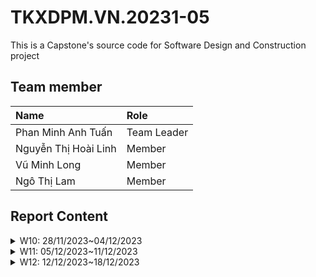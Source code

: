 # TKXDPM.VN.20231-05

This is a Capstone's source code for Software Design and Construction project

## Team member

| Name                 | Role        |
| :------------------- | :---------- |
| Phan Minh Anh Tuấn   | Team Leader |
| Nguyễn Thị Hoài Linh | Member      |
| Vũ Minh Long         | Member      |
| Ngô Thị Lam          | Member      |

## Report Content

<details>
  <summary>W10: 28/11/2023~04/12/2023 </summary>
<br>
<details>
<summary>Phan Minh Anh Tuấn</summary>
<br>

- Assigned tasks:

  - Refactor the code base of AIMS project

- Implementation details:
  - Pull Request(s): [https://github.com/pmatuan/TKXDPM.VP.20231-05/pull/1](https://github.com/pmatuan/TKXDPM.VP.20231-05/pull/1)
    [https://github.com/pmatuan/TKXDPM.VP.20231-05/pull/2](https://github.com/pmatuan/TKXDPM.VP.20231-05/pull/2)
    [https://github.com/pmatuan/TKXDPM.VP.20231-05/pull/3](https://github.com/pmatuan/TKXDPM.VP.20231-05/pull/3)
  - Specific implementation details:
    - Refactor code of cart, place-order and payment

</details>

<details>
<summary>Nguyễn Thị Hoài Linh</summary>
<br>

- Assigned tasks:

  - Conducting an analysis of coupling levels between classes related to payment functionality.

- Implementation details:
  - Pull Request(s): [Link to pull request](https://github.com/pmatuan/TKXDPM.VP.20231-05/pull/5)
  - Specific implementation details:
    - Conducted an analysis of the coupling between classes related to payment functionality, then introduced comments in the code indicating the type of coupling

</details>

<details>
<summary>Vũ Minh Long</summary>
<br>

- Assigned tasks:

  - Conducting an analysis of coupling levels between classes related to payment functionality.

- Implementation details:
  - Pull Request(s): [https://github.com/pmatuan/TKXDPM.VP.20231-05/pull/9](https://github.com/pmatuan/TKXDPM.VP.20231-05/pull/9)
  - Specific implementation details:
    - Conducted an analysis of the coupling between classes related to payment functionality, then introduced comments in the code indicating the type of coupling and potential solution to reduce coupling.

</details>

<details>
<summary>Ngô Thị Lam</summary>
<br>
- Assigned tasks:

- Conducting an analysis of coupling levels between classes related to cart functionality.

- Implementation details:
  - Pull Request(s): https://github.com/pmatuan/TKXDPM.VP.20231-05/pull/7
  - Specific implementation details:
    - Comments code indicating the type of coupling

</details>

</details>

<details>
  <summary>W11: 05/12/2023~11/12/2023 </summary>
<br>

<details>
<summary>Phan Minh Anh Tuấn</summary>
<br>

- Assigned Tasks:

  - Fix control coupling in `PaymentSubsystemFactory`
  - Resolve stamp coupling in the handling process of the place order service
  - Correct the calculation of order shipping fees
  - Introduce a new exception class
  - Enhance cohesion in the cart and order service

- Implementation Details:

  - Pull Request(s):

    - [PR #11](https://github.com/pmatuan/TKXDPM.VP.20231-05/pull/11)
    - [PR #12](https://github.com/pmatuan/TKXDPM.VP.20231-05/pull/12)
    - [PR #14](https://github.com/pmatuan/TKXDPM.VP.20231-05/pull/14)
    - [PR #15](https://github.com/pmatuan/TKXDPM.VP.20231-05/pull/15)
    - [PR #16](https://github.com/pmatuan/TKXDPM.VP.20231-05/pull/16)
    - [PR #17](https://github.com/pmatuan/TKXDPM.VP.20231-05/pull/17)

  - Specific Implementation Details:

    - Fix control coupling in `PaymentSubsystemFactory` using annotations and reflection.
    - Resolve stamp coupling in the place order service by modifying the handling of stamp-related processes.
    - Correct the calculation of order shipping fees.
    - Introduce a new exception class; avoid direct usage of `AimsException`.
    - Enhance cohesion in cart and order service by splitting into subclasses.

</details>

<details>
<summary>Nguyễn Thị Hoài Linh</summary>
<br>

- Assigned tasks:

  - Conducting an analysis of cohesion levels between classes related to payment functionality.
  - Developing front-end code base

- Implementation details:
  - Pull Request(s):
    - [Pull request for analysis of cohesion levels](https://github.com/pmatuan/TKXDPM.VP.20231-05/pull/18)
    - [Pull request for front-end code base](https://github.com/pmatuan/TKXDPM.VP.20231-05/pull/13)
  - Specific implementation details:
    - Conducted cohesion analysis between payment-related classes, identified types of cohesion, and added comments in the code.
    - Created the front-end code base, focusing on user interface components.

</details>

<details>
<summary>Ngô Thị Lam</summary>
<br>

- Assigned tasks:

  - Conduct analysis of cohesion levels in cart related classes

- Implementation details:
  - Pull Request(s):
    - [Cohesion analysis](https://github.com/pmatuan/TKXDPM.VP.20231-05/pull/20)
  - Specific implementation details:
    - Analyze cohesion levels in cart related classes by adding comments in the source code.

</details>

<details>
<summary>Vũ Minh Long</summary>
<br>

- Assigned tasks:

  - Conduct analysis of cohesion levels in place order related classes.

- Implementation details:
  - Pull Request(s):
    - [Cohesion analysis](https://github.com/pmatuan/TKXDPM.VP.20231-05/pull/22)
  - Specific implementation details:
    - Analyze cohesion levels in place related classes by adding comments in the source code.

</details>
</details>

<details>
  <summary>W12: 12/12/2023~18/12/2023 </summary>
<br>

<details>
<summary>Phan Minh Anh Tuấn</summary>
<br>

- Assigned Tasks:

  - Analyze the design principles of order.
  - Coding use case cancel order.

- Implementation Details:

  - Pull Request(s):

    - [PR #27](https://github.com/pmatuan/TKXDPM.VP.20231-05/pull/27)
    - [PR #28](https://github.com/pmatuan/TKXDPM.VP.20231-05/pull/31)

  - Specific Implementation Details:

    - Analyze the SOLID design principles of classes related to order.
    - Coding classes of use case cancel order.

</details>

<details>
<summary>Nguyễn Thị Hoài Linh</summary>
<br>

- Assigned tasks:

  - Reviewed and commented on the adherence of the payment-related classes to the SOLID principles.
  - Implementing code related to order processing for the admin.

- Implementation details:
  - Pull Request(s):
    - [PR - SOLID principles](https://github.com/pmatuan/TKXDPM.VP.20231-05/pull/32)
    - [PR - Order processing](https://github.com/pmatuan/TKXDPM.VP.20231-05/pull/26)
  - Specific implementation details:
    - Conducted a analysis of the adherence to SOLID principles in payment-related classes.
    - Added comments to the code reflecting the adherence to SOLID principles.
    - Implemented order processing functionality.

</details>

<details>
<summary>Ngô Thị Lam</summary>
<br>

- Assigned tasks:

  - Analyze SOLID of cart related classes
  - Implement CRUD feature for Media related classes

- Implementation details:
  - Pull Request(s):
    - [29](https://github.com/pmatuan/TKXDPM.VP.20231-05/pull/29)
    - [33](https://github.com/pmatuan/TKXDPM.VP.20231-05/pull/33)
  - Specific implementation details:
    - Added MediaController, MediaService and necessary DTO classes
    - Added CRUD methods in MediaController, MediaService

</details>

<details>
<summary>Vũ Minh Long</summary>
<br>

- Assigned tasks:

  -

- Implementation details:
  - Pull Request(s):
    - []()
  - ## Specific implementation details:

</details>
</details>
